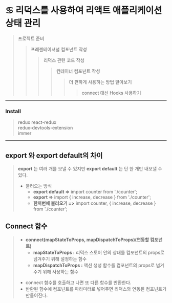 # ♋ 리덕스를 사용하여 리액트 애플리케이션 상태 관리
> 프로젝트 준비
>> 프레젠테이셔널 컴포넌트 작성
>>> 리덕스 관련 코드 작성
>>>> 컨테이너 컴포넌트 작성
>>>>> 더 편하게 사용하는 방법 알아보기
>>>>>> connect 대신 Hooks 사용하기
___
### Install
> redux react-redux<br>
> redux-devtools-extension<br>
> immer
___

## export 와 export default의 차이
> __export__ 는 여러 개를 보낼 수 있지만 __export default__ 는 단 한 개만 내보낼 수 있다. <br>
> + 불러오는 방식
>   + __export default =>__   import counter from './counter';
>   + __export =>__   import { increase, decrease } from './counter';
>   + __한꺼번에 불러오기 =>__   import counter, { increase, decrease } from './counter';

## Connect 함수 
> + __connect(mapStateToProps, mapDispatchToProps)(연동할 컴포넌트)__
>   + __mapStateToProps :__ 리덕스 스토어 안의 상태를 컴포넌트의 props로 넘겨주기 위해 설정하는 함수
>   + __mapDispatchToProps :__ 액션 생성 함수를 컴포넌트의 props로 넘겨주기 위해 사용하는 함수
> - connect 함수를 호출하고 나면 또 다른 함수를 반환한다.
> - 반환된 함수에 컴포넌트를 파라미터로 넣어주면 리덕스와 연동된 컴포넌트가 만들어진다.


